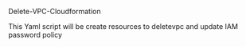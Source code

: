 Delete-VPC-Cloudformation


This Yaml script will be create resources to deletevpc and update IAM password policy
